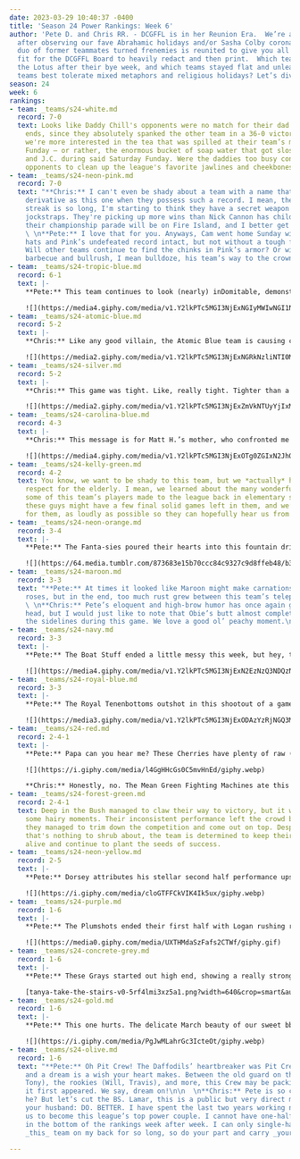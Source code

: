 ```yaml
---
date: 2023-03-29 10:40:37 -0400
title: 'Season 24 Power Rankings: Week 6'
author: 'Pete D. and Chris RR. - DCGFFL is in her Reunion Era.  We’re all back together
  after observing our fave Abrahamic holidays and/or Sasha Colby coronation, and this
  duo of former teammates turned frenemies is reunited to give you all the news that’s
  fit for the DCGFFL Board to heavily redact and then print.  Which teams rose like
  the Lotus after their bye week, and which teams stayed flat and unleavened? Which
  teams best tolerate mixed metaphors and religious holidays? Let’s dive right in. '
season: 24
week: 6
rankings:
- team: _teams/s24-white.md
  record: 7-0
  text: Looks like Daddy Chill's opponents were no match for their dad bods and tight
    ends, since they absolutely spanked the other team in a 36-0 victory. Personally,
    we're more interested in the tea that was spilled at their team’s messy Saturday
    Funday – or rather, the enormous bucket of soap water that got sloshed at Noah
    and J.C. during said Saturday Funday. Were the daddies too busy consoling their
    opponents to clean up the league's favorite jawlines and cheekbones?
- team: _teams/s24-neon-pink.md
  record: 7-0
  text: "**Chris:** I can't even be shady about a team with a name that is so poorly
    derivative as this one when they possess such a record. I mean, their winning
    streak is so long, I'm starting to think they have a secret weapon hidden in their
    jockstraps. They're picking up more wins than Nick Cannon has children. I heard
    their championship parade will be on Fire Island, and I better get the invite.\n\n
    \ \n**Pete:** I love that for you. Anyways, Cam went home Sunday with his bucket
    hats and Pink’s undefeated record intact, but not without a tough fight from Maroon.
    Will other teams continue to find the chinks in Pink’s armor? Or will their captain
    barbecue and bullrush, I mean bulldoze, his team’s way to the crown?\n\n![](https://media4.giphy.com/media/v1.Y2lkPTc5MGI3NjExY2Q4ZGZiYzdjZmIxZTFkZmRlYWExN2NkMzg3YTNkNTdmNjI4OTYzOSZlcD12MV9pbnRlcm5hbF9naWZzX2dpZklkJmN0PWc/ThdpnaS4jUW3ZlYSJ1/giphy.gif)"
- team: _teams/s24-tropic-blue.md
  record: 6-1
  text: |-
    **Pete:** This team continues to look (nearly) inDomitable, demonstrating total versatility in Ben H spreading the ball around on O (we see you Megan!), and on the flip side, its D forcefully blockading Navy in the first half. Is there anything they can’t do?

    ![](https://media4.giphy.com/media/v1.Y2lkPTc5MGI3NjExNGIyMWIwNGI1NDlhYmY2NjkwYzRkZDU4N2E3ZDNjODZhNWEwY2JjYiZlcD12MV9pbnRlcm5hbF9naWZzX2dpZklkJmN0PWc/darj2i0ydEarFSl8Nc/giphy.gif)
- team: _teams/s24-atomic-blue.md
  record: 5-2
  text: |-
    **Chris:** Like any good villain, the Atomic Blue team is causing chaos and leaving their opponents in ruins. While they may have won by a narrow margin, Andrew, Andy and Jeff managed to lead their team to an explosive victory that left their opponents feeling positively radioactive. Oh BTW, Lady Gaga called me in full method-acting mode for her upcoming role as Harley Quinn, and she wants to be your sideline cheerleader.

    ![](https://media2.giphy.com/media/v1.Y2lkPTc5MGI3NjExNGRkNzliNTI0MmVhNzdlZThlY2Y2MmY5YTdkMzEyNmUyNjYzODY4OSZlcD12MV9pbnRlcm5hbF9naWZzX2dpZklkJmN0PWc/12momKbBQqDS24/giphy.gif)
- team: _teams/s24-silver.md
  record: 5-2
  text: |-
    **Chris:** This game was tight. Like, really tight. Tighter than a pair of youth-sized cleats on a grown man. Tighter than a chastity lock at Folsom Street Fair, a latex bodysuit on RuPaul's Drag Race, a...well, you get the point. Tight-anium kept their cool and scored when it counted. The offense was compressed, but not defeated. Can I do one more 'tight' pun? Tighter than a corset on Dita Von Teese. There. Thank you for supporting my disgusting addiction.

    ![](https://media2.giphy.com/media/v1.Y2lkPTc5MGI3NjExZmVkNTUyYjIxMWI1MTY1MTg5YzZkZTc5YWFkMmIzZmI2Mjc2NjQwNCZlcD12MV9pbnRlcm5hbF9naWZzX2dpZklkJmN0PWc/l4FGwHLRGelCMfz5S/giphy.gif)
- team: _teams/s24-carolina-blue.md
  record: 4-3
  text: |-
    **Chris:** This message is for Matt H.’s mother, who confronted me on the sidelines over my previous power rankings and said she was disappointed that I called her son’s team overrated. If you are not Matt H.’s mother, keep scrolling. Look, Shari, you and I would clearly make great friends, why does Matt’s extremely mid team have to get in the way of that? I can be the son you always wanted. Sure, Matt got the MVP title, and that will literally never happen for me, but I can offer you bottomless sideline mimosas, fun chants and shameless twerking lessons!

    ![](https://media4.giphy.com/media/v1.Y2lkPTc5MGI3NjExOTg0ZGIxN2JhOTAwZmU1MDNhZWY0NjM5NzI0YWEzYWU0OGU5NGZiYyZlcD12MV9pbnRlcm5hbF9naWZzX2dpZklkJmN0PWc/8BkMgHay3rTAWaq5ms/giphy.gif)
- team: _teams/s24-kelly-green.md
  record: 4-2
  text: You know, we want to be shady to this team, but we *actually* have a lot of
    respect for the elderly. I mean, we learned about the many wonderful contributions
    some of this team’s players made to the league back in elementary school! We think
    these guys might have a few final solid games left in them, and we’ll be rooting
    for them, as loudly as possible so they can hopefully hear us from the sidelines.
- team: _teams/s24-neon-orange.md
  record: 3-4
  text: |-
    **Pete:** The Fanta-sies poured their hearts into this fountain drink internecine war, but some late great plays by Mellow Yellow proved too potent, and Ben’s last Hail Mary passes just couldn’t connect. On the brighter side, their QB’s shirtless displays during stretching, warmups, and postgame kept all our daddy fanta-sies alive.

    ![](https://64.media.tumblr.com/873683e15b70ccc84c9327c9d8ffeb48/b34783df01105e53-39/s540x810/82dd6c42a7edc42fa2003826c4ad245d96ea1722.gif)
- team: _teams/s24-maroon.md
  record: 3-3
  text: "**Pete:** At times it looked like Maroon might make carnations out of Pink’s
    roses, but in the end, too much rust grew between this team’s telephones.\n\n
    \ \n**Chris:** Pete’s eloquent and high-brow humor has once again gone above my
    head, but I would just like to note that Obie’s butt almost completely flashed
    the sidelines during this game. We love a good ol’ peachy moment.\n\n![](https://media4.giphy.com/media/v1.Y2lkPTc5MGI3NjExOTM0MDZhYjg0ZDQzY2ViN2IyYTUyZjgzNzY1YTYxZTVjOGUwZjBiZCZlcD12MV9pbnRlcm5hbF9naWZzX2dpZklkJmN0PWc/l41lJ8slYpThW8y40/giphy.gif)"
- team: _teams/s24-navy.md
  record: 3-3
  text: |-
    **Pete:** The Boat Stuff ended a little messy this week, but hey, that’s to be expected after a tussle with the relentless and punishing Dom Trops. Still, it warmed our icy hearts to see husband-wife duo Matt and Sam connecting on passes – true love and Traditional Marriage™ are alive and well, kids!

    ![](https://media4.giphy.com/media/v1.Y2lkPTc5MGI3NjExN2EzNzQ3NDQzNzBlZTEwNzUwYmZhZjkwYjc4MGYzODhiMTJkY2EyZSZlcD12MV9pbnRlcm5hbF9naWZzX2dpZklkJmN0PWc/fCUCbWXe9JONVsJSUd/giphy.gif)
- team: _teams/s24-royal-blue.md
  record: 3-3
  text: |-
    **Pete:** The Royal Tenenbottoms outshot in this shootout of a game, with Papa Wagner finding targets in his Tenenbottoms Michael, Smiffy, and Evan. Teaching Logan Roy and us all that you can, in fact, win just by saying the highest number.

    ![](https://media3.giphy.com/media/v1.Y2lkPTc5MGI3NjExODAzYzRjNGQ3MDE4NDY0YzYwYTA1NmMxNTEyNjk3ZjQ3YmJlZDlhMSZjdD1n/KHpGXUSTzlUCDXWmFL/giphy.gif)
- team: _teams/s24-red.md
  record: 2-4-1
  text: |-
    **Pete:** Papa can you hear me? These Cherries have plenty of raw (sorry) talent, but it just isn’t bursting through (oops) into W’s.

    ![](https://i.giphy.com/media/l4GgHHcGs0C5mvHnEd/giphy.webp)

    **Chris:** Honestly, no. The Mean Green Fighting Machines ate this team up in a less-than epic showdown, and it happened to be the same moment when my iced coffee ran out. Y’all know I don’t like that, and y’all it’s your fault. Next time, bring Dunkin’ and I’ll lift you up two spots in the rankings. We love a rig!
- team: _teams/s24-forest-green.md
  record: 2-4-1
  text: Deep in the Bush managed to claw their way to victory, but it wasn't without
    some hairy moments. Their inconsistent performance left the crowd bushed, but
    they managed to trim down the competition and come out on top. Despite a record
    that's nothing to shrub about, the team is determined to keep their playoff hopes
    alive and continue to plant the seeds of success.
- team: _teams/s24-neon-yellow.md
  record: 2-5
  text: |-
    **Pete:** Dorsey attributes his stellar second half performance upsetting the Fanta-sies to “blacking out” and finding the zone. According to sage elder Vincent’s sideline musings, it’s that “more men need to be built on Waffle House.” Well whatever’s in your Mellow Yellow, keep drinking it, because with the talent spread around this team’s receivers and rush, a rise in the rankings could be nigh.

    ![](https://i.giphy.com/media/cloGTFFCkVIK4Ik5ux/giphy.webp)
- team: _teams/s24-purple.md
  record: 1-6
  text: |-
    **Pete:** The Plumshots ended their first half with Logan rushing right into Harry’s plum rather than the opposing team. Perhaps emblematic of a game where defense seemed to still be in its bye week.

    ![](https://media0.giphy.com/media/UXTHMdaSzFafs2CTWf/giphy.gif)
- team: _teams/s24-concrete-grey.md
  record: 1-6
  text: |-
    **Pete:** These Grays started out high end, showing a really strong D, with a try INT by Linda and a relentless rush by Tom + Bradley. But while their O came out guns blazing in the first half, in Act 2 they slipped, hit their head unceremoniously on the rail, and sank to the depths of a Royal Blue sea.

    [tanya-take-the-stairs-v0-5rf4lmi3xz5a1.png?width=640&crop=smart&auto=webp&s=990901afc1a40bca52a7bab8e938278f6dcd06bc](https://preview.redd.it/tanya-take-the-stairs-v0-5rf4lmi3xz5a1.png?width=640&crop=smart&auto=webp&s=990901afc1a40bca52a7bab8e938278f6dcd06bc "tanya-take-the-stairs-v0-5rf4lmi3xz5a1.png?width=640&crop=smart&auto=webp&s=990901afc1a40bca52a7bab8e938278f6dcd06bc")
- team: _teams/s24-gold.md
  record: 1-6
  text: |-
    **Pete:** This one hurts. The delicate March beauty of our sweet bb Daffodils seemed to wither in the hot April sun, going 0-2 for the day. But they bore it all with characteristic grace and sportsmanship, and for that, they are and will always be All Stars.

    ![](https://i.giphy.com/media/PgJwMLahrGc3IcteOt/giphy.webp)
- team: _teams/s24-olive.md
  record: 1-6
  text: "**Pete:** Oh Pit Crew! The Daffodils’ heartbreaker was Pit Crew’s dream maker,
    and a dream is a wish your heart makes. Between the old guard on this team (Joe,
    Tony), the rookies (Will, Travis), and more, this Crew may be packing more than
    it first appeared. We say, dream on!\n\n  \n**Chris:** Pete is so cute, isn’t
    he? But let’s cut the BS. Lamar, this is a public but very direct message from
    your husband: DO. BETTER. I have spent the last two years working non-stop for
    us to become this league’s top power couple. I cannot have one-half of this relationship
    in the bottom of the rankings week after week. I can only single-handedly carry
    _this_ team on my back for so long, so do your part and carry _your_ team on yours.\n\n![](https://media1.giphy.com/media/v1.Y2lkPTc5MGI3NjExZWFmZGI5ZjAzMzdhMzRiMGUwMmM2YjlkNmYxYjI1MGJiNmRmZTA0ZSZlcD12MV9pbnRlcm5hbF9naWZzX2dpZklkJmN0PWc/QajnsRHmCKqjWjr37z/giphy.gif)"

---
```

